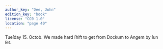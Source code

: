 ```yaml
---
author_key: "Dee, John"
edition_key: "book"
license: "CC0 1.0"
location: "page 40"
---
```

Tueſday 15. Octob. We made hard ſhift to get from Dockum to Angem by ſun ſet.
